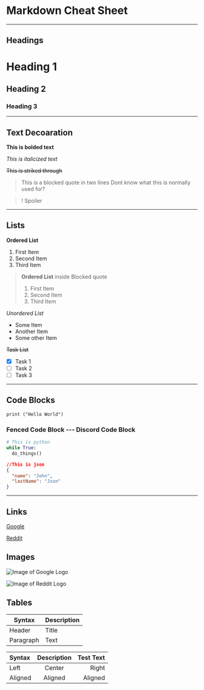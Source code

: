 # Markdown Cheat Sheet

---

## Headings

# Heading 1

## Heading 2

### Heading 3

---

## Text Decoaration
**This is bolded text**

*This is italicized text*

~~This is striked through~~

> This is a blocked quote
> in two lines
> Dont know what this is normally used for?

>! Spoiler

---

## Lists

**Ordered List**
1. First Item
2. Second Item
3. Third Item

> **Ordered List** inside Blocked quote
> 1. First Item
> 2. Second Item
> 3. Third Item

*Unordered List*
- Some Item
- Another Item
- Some other Item

~~Task List~~
- [x] Task 1
- [ ] Task 2
- [ ] Task 3

---
## Code Blocks


`print ("Hello World")`

### Fenced Code Block --- Discord Code Block
```py
# This is python
while True:
  do_things()
```

```json
//This is json
{
  "name": "John",
  "lastName": "Json"
}
```

---

## Links
[Google](https://www.google.com)

[Reddit](https://www.reddit.com)

## Images

![Image of Google Logo](https://www.google.com/images/branding/googlelogo/2x/googlelogo_color_160x56dp.png)

![Image of Reddit Logo](https://pbs.twimg.com/profile_images/1333471260483801089/OtTAJXEZ_400x400.jpg)

## Tables

| Syntax | Description |
| ----------- | ----------- |
| Header | Title |
| Paragraph | Text |


| Syntax      | Description | Test Text     |
| :--        |    :----:   |          ---: |
| Left      | Center       | Right   |
| Aligned   | Aligned        | Aligned      |
